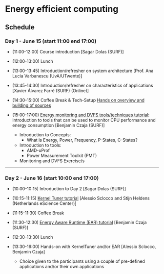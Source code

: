 # Energy efficient computing

## Schedule
### Day 1  - June 15 (start 11:00 end 17:00)
- (11:00-12:00) Course introduction [Sagar Dolas (SURF)]

- (12:00-13:00) Lunch
- (13:00-13:45) Introduction/refresher on system architecture [Prof. Ana Lucia Varbanescu (UvA/UTwente)]

- (13:45-14:30) Introduction/refresher on characteristics of applications [Xavier Álvarez Farré (SURF) (Online)]

- (14:30-15:00) Coffee Break & Tech-Setup [Hands on overview and building of sources](hands-on/README.md)

- (15:00-17:00) [Energy monitoring and DVFS tools/techniques tutorial](hands-on/monitoring/README.md): Introduction to tools that can be used to monitor CPU performance and energy consumption [Benjamin Czaja (SURF)]
    - Introduction to Concepts:
        - What is Energy, Power, Frequency, P-States, C-States?
    - Introduction to tools:
        - AMD-uProf
        - Power Measurement Toolkit (PMT)
    - Monitoring and DVFS Exercise/s
---
### Day 2  - June 16 (start 10:00 end 17:00)

- (10:00-10:15) Introduction to Day 2 [Sagar Dolas (SURF)]

- (10:15-11:15) [Kernel Tuner tutorial](https://github.com/KernelTuner/kernel_tuner) [Alessio Sclocco and Stijn Heldens (Netherlands eScience Center)]

- (11:15-11:30) Coffee Break

- (11:30-12:30) [Energy Aware Runtime (EAR) tutorial](hands-on/EAR/README.md) [Benjamin Czaja (SURF)]

- (12:30-13:30) Lunch

- (13:30-16:00) Hands-on with KernelTuner and/or EAR [Alessio Sclocco, Benjamin Czaja]
    - Choice given to the participants using a couple of pre-defined applications and/or their own applications

